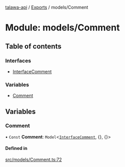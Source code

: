 [talawa-api](../README.md) / [Exports](../modules.md) / models/Comment

# Module: models/Comment

## Table of contents

### Interfaces

- [InterfaceComment](../interfaces/models_Comment.InterfaceComment.md)

### Variables

- [Comment](models_Comment.md#comment)

## Variables

### Comment

• `Const` **Comment**: `Model`\<[`InterfaceComment`](../interfaces/models_Comment.InterfaceComment.md), {}, {}\>

#### Defined in

[src/models/Comment.ts:72](https://github.com/PalisadoesFoundation/talawa-api/blob/cba820f/src/models/Comment.ts#L72)
